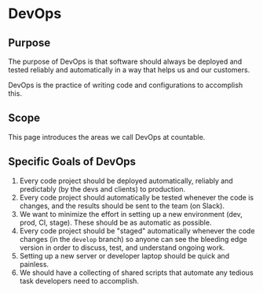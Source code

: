 # DevOps

## Purpose

The purpose of DevOps is that software should always be deployed and tested reliably and automatically in a way that helps us and our customers.

DevOps is the practice of writing code and configurations to accomplish this.

## Scope

This page introduces the areas we call DevOps at countable.

## Specific Goals of DevOps

1. Every code project should be deployed automatically, reliably and predictably (by the devs and clients) to production.
1. Every code project should automatically be tested whenever the code is changes, and the results should be sent to the team (on Slack).
1. We want to minimize the effort in setting up a new environment (dev, prod, CI, stage). These should be as automatic as possible.
1. Every code project should be "staged" automatically whenever the code changes (in the `develop` branch) so anyone can see the bleeding edge version in order to discuss, test, and understand ongoing work.
1. Setting up a new server or developer laptop should be quick and painless.
1. We should have a collecting of shared scripts that automate any tedious task developers need to accomplish.

